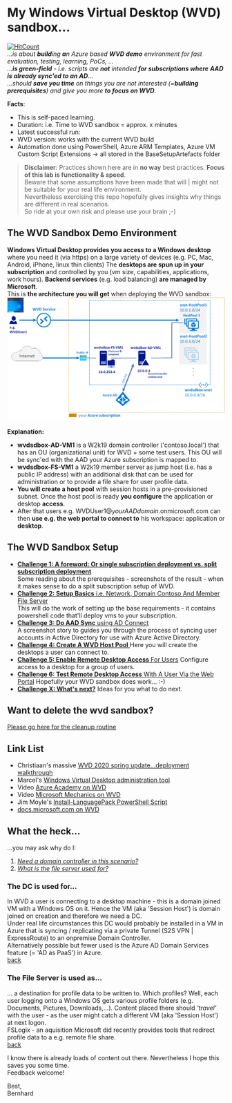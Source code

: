 # My Windows Virtual Desktop (WVD) sandbox...
[![HitCount](https://hits.dwyl.com/bfrankMS/wvdsandbox.svg)](http://hits.dwyl.com/bfrankMS/wvdsandbox)  
_...is about **build**ing **a**n Azure based **WVD demo** environment for fast evaluation, testing, learning, PoCs, ..._  
_...**is green-field** - i.e. scripts are **not** intended **for subscriptions where AAD is already sync'ed to an AD**..._  
_...should **save you time** on things you are not interested (=**building prerequisites**) and give you more **to focus on WVD**._  

**Facts**: 
* This is self-paced learning.
* Duration: i.e. Time to WVD sandbox = approx. x minutes
* Latest successful run: 
* WVD version: works with the current WVD build
* Automation done using PowerShell, Azure ARM Templates, Azure VM Custom Script Extensions  -> all stored in the BaseSetupArtefacts folder

> **Disclaimer**: Practices shown here are in **no way** best practices. **Focus of this lab is functionality & speed**.  
Beware that some assumptions have been made that will | might not be suitable for your real life environment.  
Nevertheless exercising this repo hopefully gives insights why things are different in real scenarios.  
So ride at your own risk and please use your brain ;-)  


## The WVD Sandbox Demo Environment
**Windows Virtual Desktop provides you access to a Windows desktop** where you need it (via https) on a large variety of devices (e.g. PC, Mac, Android, iPhone, linux thin clients)
The **desktops are spun up in your subscription** and controlled by you (vm size, capabilities, applications, work hours). **Backend services** (e.g. load balancing) **are managed by Microsoft**.  
This is **the architecture you will get** when deploying the WVD sandbox:  
![Simple WVD Sandbox](FinalArchitecture.png)  

  
**Explanation:**
* **wvdsdbox-AD-VM1** is a W2k19 domain controller ('contoso.local') that has an OU (organizational unit) for WVD + some test users. This OU will be sync'ed with the AAD your Azure subscription is mapped to.
* **wvdsdbox-FS-VM1** a W2k19 member server as jump host (i.e. has a public IP address) with an additional disk that can be used for administration or to provide a file share for user profile data.  
* **You will create a host pool** with session hosts in a pre-provisioned subnet. Once the host pool is ready **you configure** the application or desktop **access**.  
* After that users e.g. WVDUser1@_yourAADdomain_.onmicrosoft.com can then **use e.g. the web portal to connect to** his workspace: application or **desktop**. 

## The WVD Sandbox Setup  
- [**Challenge 1: A foreword: Or single subscription deployment vs. split subscription deployment**](/SetupChallenges/Challenge1/README.md)  
Some reading about the prerequisites - screenshots of the result - when it makes sense to do a split subscription setup of WVD.
- [**Challenge 2: Setup Basics** i.e. Network, Domain Contoso And Member File Server](/SetupChallenges/Challenge2/README.md)  
This will do the work of setting up the base requirements - it contains powershell code that'll deploy vms to your subscription.
- [**Challenge 3: Do AAD Sync** using AD Connect](/SetupChallenges/Challenge3/README.md)  
A screenshot story to guides you through the process of syncing user accounts in Active Directory for use with Azure Active Directory.
- [**Challenge 4: Create A WVD Host Pool** ](/SetupChallenges/Challenge4/README.md)
Here you will create the desktops a user can connect to.
- [**Challenge 5: Enable Remote Desktop Access** For Users](/SetupChallenges/Challenge5/README.md)
Configure access to a desktop for a group of users.
- [**Challenge 6: Test Remote Desktop Access** With A User Via the Web Portal](/SetupChallenges/Challenge6/README.md)
Hopefully your WVD sandbox does work... :-)
- [**Challenge X: What's next?**](/SetupChallenges/ChallengeX/README.md)
Ideas for you what to do next.

## Want to delete the wvd sandbox?  
[Please go here for the cleanup routine](/CleanupChallenge/README.md)

## Link List
- Christiaan's massive [WVD 2020 spring update...deployment walkthrough](https://christiaanbrinkhoff.com/2020/05/01/windows-virtual-desktop-technical-2020-spring-update-arm-based-model-deployment-walkthrough/)
- Marcel's [Windows Virtual Desktop administration tool](https://bit.ly/32TYOTp)
- Video [Azure Academy on WVD](https://www.youtube.com/channel/UC-MXgaFhsYU8PkqgKBdnusQ)
- Video [Microsoft Mechanics on WVD](https://aka.ms/wvdyt)
- Jim Moyle's [Install-LanguagePack PowerShell Script](https://github.com/JimMoyle/Install-LanguagePack)
- [docs.microsoft.com on WVD](https://docs.microsoft.com/en-us/azure/virtual-desktop/overview)

## What the heck... 
...you may ask why do I:
1. [_Need a domain controller in this scenario?_](#The%20DC%20is%20used%20for...)
2. [_What is the file server used for?_](#The%20File%20Server%20is%20used%20as...)


### The DC is used for...
In WVD a user is connecting to a desktop machine - this is a domain joined VM with a Windows OS on it. Hence the VM (aka 'Session Host') is domain joined on creation and therefore we need a DC.  
Under real life circumstances this DC would probably be installed in a VM in Azure that is syncing / replicating via a private Tunnel (S2S VPN | ExpressRoute) to an onpremise Domain Controller.  
Alternatively possible but fewer used is the Azure AD Domain Services feature (= 'AD as PaaS') in Azure.  
[back](#%20What%20the%20heck...) 

### The File Server is used as...
... a destination for profile data to be written to. Which profiles? Well, each user logging onto a Windows OS gets various profile folders (e.g. Documents, Pictures, Downloads,...). Content placed there should _'travel'_ with the user - as the user might catch a different VM (aka 'Session Host') at next logon.  
FSLogix - an aquisition Microsoft did recently provides tools that redirect profile data to a e.g. remote file share.  
[back](#%20What%20the%20heck...) 

I know there is already loads of content out there. Nevertheless I hope this saves you some time.  
Feedback welcome!  

Best,  
Bernhard
